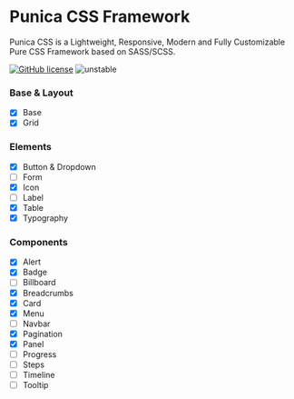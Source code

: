 # Punica CSS Framework
Punica CSS is a Lightweight, Responsive, Modern and Fully Customizable Pure CSS Framework based on SASS/SCSS.

[![GitHub license](https://img.shields.io/github/license/codeforms/Punica-CSS-Framework)](https://github.com/codeforms/Punica-CSS-Framework/blob/master/LICENSE)
![unstable](http://badges.github.io/stability-badges/dist/unstable.svg)

### Base & Layout
- [x] Base
- [x] Grid

### Elements
- [x] Button & Dropdown
- [ ] Form
- [x] Icon
- [ ] Label
- [x] Table
- [x] Typography

### Components
- [x] Alert
- [x] Badge
- [ ] Billboard
- [x] Breadcrumbs
- [x] Card
- [x] Menu
- [ ] Navbar
- [x] Pagination
- [x] Panel
- [ ] Progress
- [ ] Steps
- [ ] Timeline
- [ ] Tooltip
